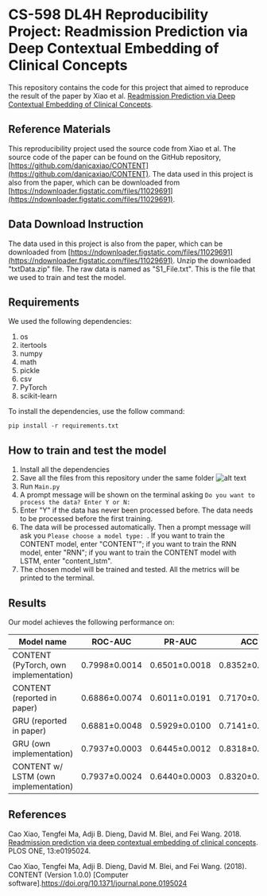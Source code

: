 # CS-598 DL4H Reproducibility Project: Readmission Prediction via Deep Contextual Embedding of Clinical Concepts

This repository contains the code for this project that aimed to reproduce the result of the paper by Xiao et al. [Readmission Prediction via Deep Contextual Embedding of Clinical Concepts](https://doi.org/10.1371/journal.pone.0195024). 

## Reference Materials
This reproducibility project used the source code from Xiao et al. The source code of the paper can be found on the GitHub repository, [https://github.com/danicaxiao/CONTENT](https://github.com/danicaxiao/CONTENT). The data used in this project is also from the paper, which can be downloaded from [https://ndownloader.figstatic.com/files/11029691](https://ndownloader.figstatic.com/files/11029691).

## Data Download Instruction
The data used in this project is also from the paper, which can be downloaded from [https://ndownloader.figstatic.com/files/11029691](https://ndownloader.figstatic.com/files/11029691). Unzip the downloaded "txtData.zip" file. The raw data is named as "S1_File.txt". This is the file that we used to train and test the model.

## Requirements

We used the following dependencies:
1. os
2. itertools
3. numpy
4. math
5. pickle
6. csv
7. PyTorch
8. scikit-learn

To install the dependencies, use the follow command:

```setup
pip install -r requirements.txt
```

## How to train and test the model

1. Install all the dependencies
2. Save all the files from this repository under the same folder
![alt text](http://url/to/img.png)
3. Run `Main.py`
4. A prompt message will be shown on the terminal asking `Do you want to process the data? Enter Y or N:`
5. Enter "Y" if the data has never been processed before. The data needs to be processed before the first training.
6. The data will be processed automatically. Then a prompt message will ask you `Please choose a model type: `. If you want to train the CONTENT model, enter "CONTENT'"; if you want to train the RNN model, enter "RNN"; if you want to train the CONTENT model with LSTM, enter "content_lstm".
7. The chosen model will be trained and tested. All the metrics will be printed to the terminal.

## Results

Our model achieves the following performance on:

| Model name				  | ROC-AUC	    | PR-AUC	     | ACC	     |
| --------------------------------------- |---------------- | -------------- | --------------|
| CONTENT (PyTorch, own implementation)   |0.7998±0.0014    | 0.6501±0.0018  | 0.8352±0.0001 |
| CONTENT (reported in paper)  		  |0.6886±0.0074    | 0.6011±0.0191  | 0.7170±0.0069 |
| GRU (reported in paper)   		  |0.6881±0.0048    | 0.5929±0.0100  | 0.7141±0.0040 |
| GRU (own implementation)  		  |0.7937±0.0003    | 0.6445±0.0012  | 0.8318±0.0017 |
| CONTENT w/ LSTM (own implementation)    |0.7937±0.0024    | 0.6440±0.0003  | 0.8320±0.0010 |



## References

Cao Xiao, Tengfei Ma, Adji B. Dieng, David M. Blei, and Fei Wang. 2018. [Readmission prediction via deep contextual embedding of clinical concepts](https://journals.plos.org/plosone/article?id=10.1371/journal.pone.0195024). PLOS ONE, 13:e0195024.

Cao Xiao, Tengfei Ma, Adji B. Dieng, David M. Blei, and Fei Wang. (2018). CONTENT (Version 1.0.0) [Computer software].https://doi.org/10.1371/journal.pone.0195024
